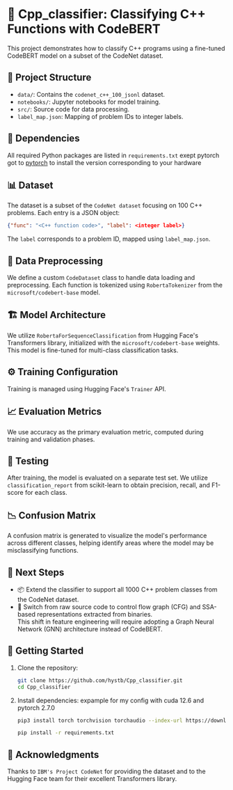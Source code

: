 # 🧠 Cpp_classifier: Classifying C++ Functions with CodeBERT

This project demonstrates how to classify C++ programs using a fine-tuned CodeBERT model on a subset of the CodeNet dataset.

## 📂 Project Structure

- `data/`: Contains the `codenet_c++_100_jsonl` dataset.
- `notebooks/`: Jupyter notebooks for model training.
- `src/`: Source code for data processing.
- `label_map.json`: Mapping of problem IDs to integer labels.

## 🧰 Dependencies

All required Python packages are listed in `requirements.txt` exept pytorch got to [pytorch](https://pytorch.org/get-started/locally/) to install the version corresponding to your hardware

## 📊 Dataset

The dataset is a subset of the `CodeNet dataset` focusing on 100 C++ problems. Each entry is a JSON object:

```json
{"func": "<C++ function code>", "label": <integer label>}
```

The `label` corresponds to a problem ID, mapped using `label_map.json`.

## 🧪 Data Preprocessing

We define a custom `CodeDataset` class to handle data loading and preprocessing. Each function is tokenized using `RobertaTokenizer` from the `microsoft/codebert-base` model.

## 🏗️ Model Architecture

We utilize `RobertaForSequenceClassification` from Hugging Face's Transformers library, initialized with the `microsoft/codebert-base` weights. This model is fine-tuned for multi-class classification tasks.

## ⚙️ Training Configuration

Training is managed using Hugging Face's `Trainer` API.

## 📈 Evaluation Metrics

We use accuracy as the primary evaluation metric, computed during training and validation phases.

## 🧪 Testing

After training, the model is evaluated on a separate test set. We utilize `classification_report` from scikit-learn to obtain precision, recall, and F1-score for each class.

## 📉 Confusion Matrix

A confusion matrix is generated to visualize the model's performance across different classes, helping identify areas where the model may be misclassifying functions.

## 🔮 Next Steps

- 📦 Extend the classifier to support all 1000 C++ problem classes from the CodeNet dataset.
- 🧠 Switch from raw source code to control flow graph (CFG) and SSA-based representations extracted from binaries.  
  This shift in feature engineering will require adopting a Graph Neural Network (GNN) architecture instead of CodeBERT.


## 🚀 Getting Started

1. Clone the repository:

   ```bash
   git clone https://github.com/hystb/Cpp_classifier.git
   cd Cpp_classifier
   ```

2. Install dependencies:
expample for my config with cuda 12.6 and pytorch 2.7.0
   ```bash
   pip3 install torch torchvision torchaudio --index-url https://download.pytorch.org/whl/cu126
   ```
   ```bash
   pip install -r requirements.txt
   ```

## 🙌 Acknowledgments

Thanks to `IBM's Project CodeNet` for providing the dataset and to the Hugging Face team for their excellent Transformers library.

